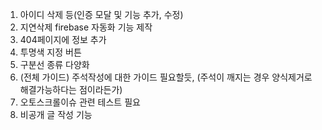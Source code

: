 1. 아이디 삭제 등(인증 모달 및 기능 추가, 수정)
2. 지연삭제 firebase 자동화 기능 제작
3. 404페이지에 정보 추가
4. 투명색 지정 버튼
5. 구분선 종류 다양화
6. (전체 가이드) 주석작성에 대한 가이드 필요할듯, (주석이 깨지는 경우 양식제거로 해결가능하다는 점이라든가)
7. 오토스크롤이슈 관련 테스트 필요
8. 비공개 글 작성 기능